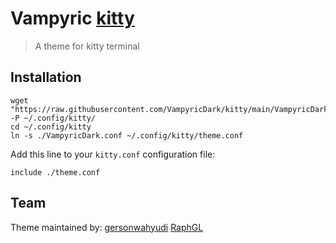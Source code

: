 # Vampyric [kitty](https://https://sw.kovidgoyal.net/kitty/)
> A theme for kitty terminal 

## Installation
```
wget "https://raw.githubusercontent.com/VampyricDark/kitty/main/VampyricDark.conf" -P ~/.config/kitty/
cd ~/.config/kitty
ln -s ./VampyricDark.conf ~/.config/kitty/theme.conf
```

Add this line to your ``kitty.conf`` configuration file:

``include ./theme.conf``

## Team

Theme maintained by:
[gersonwahyudi](https://github.com/gersonwahyudi)
[RaphGL](https://github.com/RaphGL)
